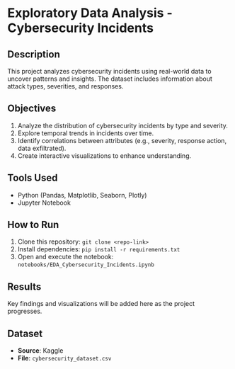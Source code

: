 # Exploratory Data Analysis - Cybersecurity Incidents

## Description
This project analyzes cybersecurity incidents using real-world data to uncover patterns and insights. The dataset includes information about attack types, severities, and responses.

## Objectives
1. Analyze the distribution of cybersecurity incidents by type and severity.
2. Explore temporal trends in incidents over time.
3. Identify correlations between attributes (e.g., severity, response action, data exfiltrated).
4. Create interactive visualizations to enhance understanding.

## Tools Used
- Python (Pandas, Matplotlib, Seaborn, Plotly)
- Jupyter Notebook

## How to Run
1. Clone this repository: `git clone <repo-link>`
2. Install dependencies: `pip install -r requirements.txt`
3. Open and execute the notebook: `notebooks/EDA_Cybersecurity_Incidents.ipynb`

## Results
Key findings and visualizations will be added here as the project progresses.

## Dataset
- **Source**: Kaggle
- **File**: `cybersecurity_dataset.csv`
